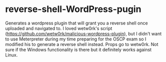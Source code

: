 # reverse-shell-WordPress-pugin
Generates a wordpress plugin that will grant you a reverse shell once uploaded and navigated to. I loved wetw0rk's script (https://github.com/wetw0rk/malicious-wordpress-plugin), but I didn't want to use Meterpreter during my time preparing for the OSCP exam so I modified his to generate a reverse shell instead. Props go to wetw0rk. Not sure if the Windows functionality is there but it definitely works against Linux.
